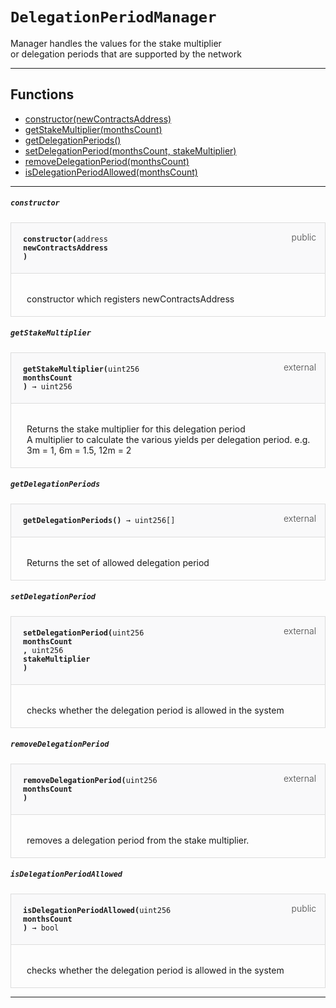 # `DelegationPeriodManager`

 Manager handles the values for the stake multiplier <br>
or delegation periods that are supported by the network

--- 


## Functions

- [constructor(newContractsAddress)](#constructor)
- [getStakeMultiplier(monthsCount)](#getStakeMultiplier)
- [getDelegationPeriods()](#getDelegationPeriods)
- [setDelegationPeriod(monthsCount, stakeMultiplier)](#setDelegationPeriod)
- [removeDelegationPeriod(monthsCount)](#removeDelegationPeriod)
- [isDelegationPeriodAllowed(monthsCount)](#isDelegationPeriodAllowed)

--- 




##### `constructor`

<div class="funcnameconstructor contract-function">
<h4 id="constructor">
<code>constructor(<span class="var-type">address</span>
newContractsAddress
)<span class="var-type"></span></code>
<span class="item">public</span>
</h4>
<div class="description">

 <p> constructor which registers newContractsAddress
 </p>
</div>
</div>

##### `getStakeMultiplier`

<div class="funcnamegetStakeMultiplier contract-function">
<h4 id="getStakeMultiplier">
<code>getStakeMultiplier(<span class="var-type">uint256</span>
monthsCount
)<span class="var-type"> → uint256</span></code>
<span class="item">external</span>
</h4>
<div class="description">

 <p> Returns the stake multiplier for this delegation period  <br>
A multiplier to calculate the various yields per delegation period. e.g. 3m = 1, 6m = 1.5, 12m = 2
 </p>
</div>
</div>

##### `getDelegationPeriods`

<div class="funcnamegetDelegationPeriods contract-function">
<h4 id="getDelegationPeriods">
<code>getDelegationPeriods()<span class="var-type"> → uint256[]</span></code>
<span class="item">external</span>
</h4>
<div class="description">

 <p> Returns the set of allowed delegation period
 </p>
</div>
</div>

##### `setDelegationPeriod`

<div class="funcnamesetDelegationPeriod contract-function">
<h4 id="setDelegationPeriod">
<code>setDelegationPeriod(<span class="var-type">uint256</span>
monthsCount
, <span class="var-type">uint256</span>
stakeMultiplier
)<span class="var-type"></span></code>
<span class="item">external</span>
</h4>
<div class="description">

 <p> checks whether the delegation period is allowed in the system
 </p>
</div>
</div>

##### `removeDelegationPeriod`

<div class="funcnameremoveDelegationPeriod contract-function">
<h4 id="removeDelegationPeriod">
<code>removeDelegationPeriod(<span class="var-type">uint256</span>
monthsCount
)<span class="var-type"></span></code>
<span class="item">external</span>
</h4>
<div class="description">

 <p> removes a delegation period from the stake multiplier. </br>
 </p>
</div>
</div>

##### `isDelegationPeriodAllowed`

<div class="funcnameisDelegationPeriodAllowed contract-function">
<h4 id="isDelegationPeriodAllowed">
<code>isDelegationPeriodAllowed(<span class="var-type">uint256</span>
monthsCount
)<span class="var-type"> → bool</span></code>
<span class="item">public</span>
</h4>
<div class="description">

 <p> checks whether the delegation period is allowed in the system
 </p>
</div>
</div>

--- 


<style>
    .contract-function {
        border-radius: var(--border-radius);
        border: solid 1px #ddd;
        max-width: 90vw;
        padding: 0;
        margin-top: 1em;
        margin-bottom: 1em;
        word-wrap: break-word;
    }

    .contract-function h4 {
        display: -webkit-box;
        display: -ms-flexbox;
        display: flex;
        -webkit-box-orient: horizontal;
        -webkit-box-direction: normal;
        -ms-flex-direction: row;
        flex-direction: row;
        -webkit-box-pack: justify;
        -ms-flex-pack: justify;
        justify-content: space-between;
        -ms-flex-line-pack: start;
        align-content: flex-start;
        padding: 0;
        margin: 1em;
        margin-bottom: 2em;
        position: relative;
        font-size: inherit;
    }

    .contract-function h4::before {
        content: "";
        display: block;
        position: absolute;
        height: 100%;
        width: 100%;
        -webkit-box-sizing: content-box;
        box-sizing: content-box;
        padding: 1em;
        margin: -1em;
        z-index: -10;
        background-color: #f9f9fa;
        border-bottom: solid 1px #ddd;
    }
    .anchor {
        display: inline-block;
        height: 1em;
        margin-left: -25px;
        opacity: 0;
        position: absolute;
        transition: opacity var(--transition-speed-sm) var(--transition-timing);
    }

    .contract-function h4 code {
        color: inherit;
        background-color: transparent;
        padding: 5px
    }

    .contract-function h4 .item {
        font-weight: 300;
        opacity: .8;
    }

    .contract-function .description{
        margin-left: 20px;
        padding: 5px
    }

    .contract-function .var-type {
         font-weight: 300;
    }
</style>